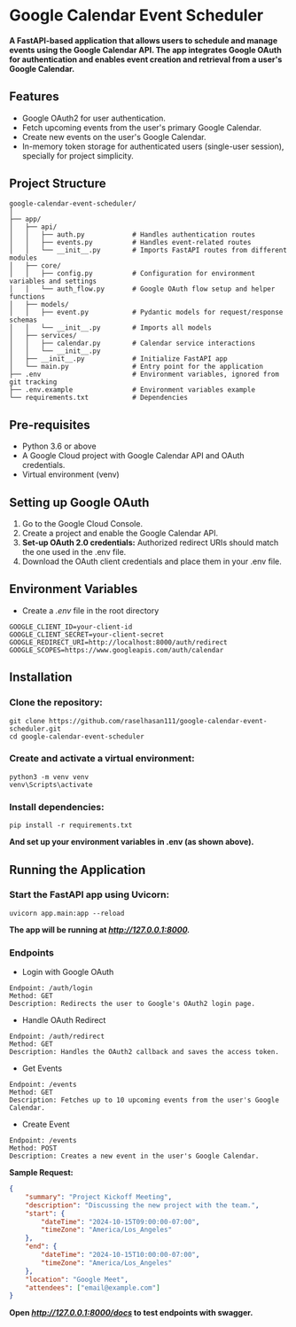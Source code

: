 # Google Calendar Event Scheduler
#### A FastAPI-based application that allows users to schedule and manage events using the Google Calendar API. The app integrates Google OAuth for authentication and enables event creation and retrieval from a user's Google Calendar.

## Features
* Google OAuth2 for user authentication.
* Fetch upcoming events from the user's primary Google Calendar.
* Create new events on the user's Google Calendar.
* In-memory token storage for authenticated users (single-user session), specially for project simplicity.

## Project Structure

```plaintext
google-calendar-event-scheduler/
│
├── app/
│   ├── api/
│   │   ├── auth.py            # Handles authentication routes
│   │   ├── events.py          # Handles event-related routes
│   │   └── __init__.py        # Imports FastAPI routes from different modules
│   ├── core/
│   │   ├── config.py          # Configuration for environment variables and settings
│   │   └── auth_flow.py       # Google OAuth flow setup and helper functions
│   ├── models/
│   │   ├── event.py           # Pydantic models for request/response schemas
│   │   └── __init__.py        # Imports all models
│   ├── services/
│   │   ├── calendar.py        # Calendar service interactions
│   │   └── __init__.py
│   ├── __init__.py            # Initialize FastAPI app
│   └── main.py                # Entry point for the application
├── .env                       # Environment variables, ignored from git tracking
├── .env.example               # Environment variables example
└── requirements.txt           # Dependencies
```

## Pre-requisites
* Python 3.6 or above
* A Google Cloud project with Google Calendar API and OAuth credentials.
* Virtual environment (venv)

## Setting up Google OAuth
1. Go to the Google Cloud Console.
2. Create a project and enable the Google Calendar API.
3. **Set-up OAuth 2.0 credentials:**
Authorized redirect URIs should match the one used in the .env file.
4. Download the OAuth client credentials and place them in your .env file.

## Environment Variables
* Create a *.env* file in the root directory

```commandline
GOOGLE_CLIENT_ID=your-client-id
GOOGLE_CLIENT_SECRET=your-client-secret
GOOGLE_REDIRECT_URI=http://localhost:8000/auth/redirect
GOOGLE_SCOPES=https://www.googleapis.com/auth/calendar
```

## Installation
### **Clone the repository:**

```commandline
git clone https://github.com/raselhasan111/google-calendar-event-scheduler.git
cd google-calendar-event-scheduler
```

### **Create and activate a virtual environment:**

```commandline
python3 -m venv venv
venv\Scripts\activate
```

### **Install dependencies:**

```commandline
pip install -r requirements.txt
```

**And set up your environment variables in .env (as shown above).**

## Running the Application
### Start the FastAPI app using Uvicorn:
```commandline
uvicorn app.main:app --reload
```

**The app will be running at *http://127.0.0.1:8000.***

### Endpoints
* Login with Google OAuth
```commandline
Endpoint: /auth/login
Method: GET
Description: Redirects the user to Google's OAuth2 login page.
```

* Handle OAuth Redirect
```commandline
Endpoint: /auth/redirect
Method: GET
Description: Handles the OAuth2 callback and saves the access token.
```

* Get Events
```commandline
Endpoint: /events
Method: GET
Description: Fetches up to 10 upcoming events from the user's Google Calendar.
```

* Create Event
```commandline
Endpoint: /events
Method: POST
Description: Creates a new event in the user's Google Calendar.
```

**Sample Request:**

```json
{
    "summary": "Project Kickoff Meeting",
    "description": "Discussing the new project with the team.",
    "start": {
        "dateTime": "2024-10-15T09:00:00-07:00",
        "timeZone": "America/Los_Angeles"
    },
    "end": {
        "dateTime": "2024-10-15T10:00:00-07:00",
        "timeZone": "America/Los_Angeles"
    },
    "location": "Google Meet",
    "attendees": ["email@example.com"]
}
```
**Open *http://127.0.0.1:8000/docs* to test endpoints with swagger.**
